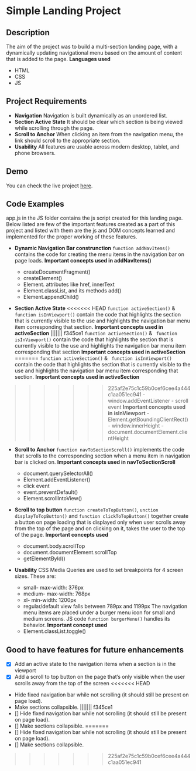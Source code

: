 # Simple Landing Project

## Description
The aim of the project was to build a multi-section landing page, with a dynamically updating navigational menu based on the amount of content that is added to the page.
**Languages used**
- HTML
- CSS
- JS

## Project Requirements
- **Navigation**
	Navigation is built dynamically as an unordered list.
- **Section Active State**
	It should be clear which section is being viewed while scrolling through the page.
- **Scroll to Anchor**
	When clicking an item from the navigation menu, the link should scroll to the appropriate section.
- **Usability**
	All features are usable across modern desktop, tablet, and phone browsers.

## Demo
You can check the live project [here](https://amapal09.github.io/UD_FEND_PRJ2/).

## Code Examples
app.js in the JS folder contains the js script created for this landing page.
Below listed are few of the important features created as a part of this project and listed with them are the js and DOM concepts learned and implemented for the proper working of these features.

- **Dynamic Navigation Bar construnction**
`function addNavItems()` contains the code for creating the menu items in the navigation bar on page loads.
 __Important concepts used in addNavItems()__
	- createDocumentFragment()
	- createElement()
	- Element. attributes like href, innerText
	- Element.classList, and its methods add()
	- Element.appendChild()

- **Section Active State**
<<<<<<< HEAD
`function activeSection()` & ` function isInViewport()` contain the code that highlights the section that is currently visible to the use and highlights the navigation bar menu item corresponding that section.
 __Important concepts used in activeSection__
||||||| f345ce1
`function activeSection()` & ` function isInViewport()` contain the code that highlights the section that is currently visible to the use and highlights the navigation bar menu item corresponding that section
__Important concepts used in activeSection__
=======
`function activeSection()` & ` function isInViewport()` contain the code that highlights the section that is currently visible to the use and highlights the navigation bar menu item corresponding that section. 
 __Important concepts used in activeSection__
>>>>>>> 225af2e75c1c59b0cef6cee4a444c1aa051ec941
	- window.addEventListener
	- scroll event
 __Important concepts used in isInViewport__
	- Element.getBoundingClientRect()
	- window.innerHeight
	- document.documentElement.clientHeight

- **Scroll to Anchor**
`function navToSectionScroll()` implements the code that scrolls to the corresponding section when a menu item in navigation bar is clicked on.
 __Important concepts used in navToSectionScroll__
	- document.querySelectorAll()
	- Element.addEventListener()
	- click event
	- event.preventDefault()
	- Element.scrollIntoView()

- **Scroll to top button**
`function createToTopButton()`, `unction displayToTopButton()` and `function clickToTopButton()` together create a button on page loading that is displayed only when user scrolls away from the top of the page and on clicking on it, takes the user to the top of the page.
 __Important concepts used__
	- document.body.scrollTop
	- document.documentElement.scrollTop
	- getElementById()

- **Usability**
CSS Media Queries are used to set breakpoints for 4 screen sizes. These are:
	- small- max-width: 376px
	- medium- max-width: 768px
	- xl- min-width: 1200px
	- regular/default view falls between 789px and 1199px
The navigation menu items are placed under a burger menu icon for small and medium screens.
JS code `function burgerMenu()` handles its behavior.
 __Important concept used__
	- Element.classList.toggle()

## Good to have features for future enhancements
- [x] Add an active state to the navigation items when a section is in the viewport
- [x] Add a scroll to top button on the page that’s only visible when the user scrolls away from the top of the screen
<<<<<<< HEAD
- Hide fixed navigation bar while not scrolling (it should still be present on page load).
- Make sections collapsible.
||||||| f345ce1
- [] Hide fixed navigation bar while not scrolling (it should still be present on page load).
- [] Make sections collapsible.
=======
- [] Hide fixed navigation bar while not scrolling (it should still be present on page load).
- [] Make sections collapsible.
>>>>>>> 225af2e75c1c59b0cef6cee4a444c1aa051ec941
